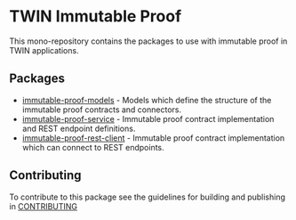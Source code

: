 # TWIN Immutable Proof

This mono-repository contains the packages to use with immutable proof in TWIN applications.

## Packages

- [immutable-proof-models](packages/immutable-proof-models/README.md) - Models which define the structure of the immutable proof contracts and connectors.
- [immutable-proof-service](packages/immutable-proof-service/README.md) - Immutable proof contract implementation and REST endpoint definitions.
- [immutable-proof-rest-client](packages/immutable-proof-rest-client/README.md) - Immutable proof contract implementation which can connect to REST endpoints.

## Contributing

To contribute to this package see the guidelines for building and publishing in [CONTRIBUTING](./CONTRIBUTING.md)
